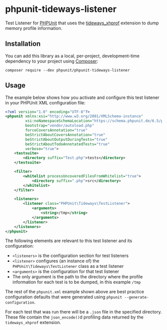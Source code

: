 # phpunit-tideways-listener

Test Listener for [PHPUnit](https://github.com/sebastianbergmann/phpunit/) that uses the [tideways_xhprof](https://github.com/tideways/php-profiler-extension) extension to dump memory profile information.

## Installation

You can add this library as a local, per-project, development-time dependency to your project using [Composer](https://getcomposer.org/):

    composer require --dev phpunit/phpunit-tideways-listener

## Usage

The example below shows how you activate and configure this test listener in your PHPUnit XML configuration file:

```xml
<?xml version="1.0" encoding="UTF-8"?>
<phpunit xmlns:xsi="http://www.w3.org/2001/XMLSchema-instance"
         xsi:noNamespaceSchemaLocation="https://schema.phpunit.de/6.5/phpunit.xsd"
         bootstrap="vendor/autoload.php"
         forceCoversAnnotation="true"
         beStrictAboutCoversAnnotation="true"
         beStrictAboutOutputDuringTests="true"
         beStrictAboutTodoAnnotatedTests="true"
         verbose="true">
    <testsuite>
        <directory suffix="Test.php">tests</directory>
    </testsuite>

    <filter>
        <whitelist processUncoveredFilesFromWhitelist="true">
            <directory suffix=".php">src</directory>
        </whitelist>
    </filter>

    <listeners>
        <listener class="PHPUnit\Tideways\TestListener">
            <arguments>
                <string>/tmp</string>
            </arguments>
        </listener>
    </listeners>
</phpunit>
```

The following elements are relevant to this test listener and its configuration:

* `<listeners>` is the configuration section for test listeners
* `<listener>` configures (an instance of) the `PHPUnit\Tideways\TestListener` class as a test listener
* `<arguments>` is the configuration for that test listener
* The only argument is the path to the directory where the profile information for each test is to be dumped, in this example `/tmp`

The rest of the `phpunit.xml` example shown above are best practice configuration defaults that were generated using `phpunit --generate-configuration`.

For each test that was run there will be a `.json` file in the specified directory. These file contain the `json_encode()`d profiling data returned by the `tideways_xhprof` extension.
